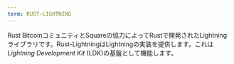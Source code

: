 ```yaml
---
term: RUST-LIGHTNING
---
```


Rust BitcoinコミュニティとSquareの協力によってRustで開発されたLightningライブラリです。Rust-LightningはLightningの実装を提供します。これは*Lightning Development Kit* (LDK)の基盤として機能します。